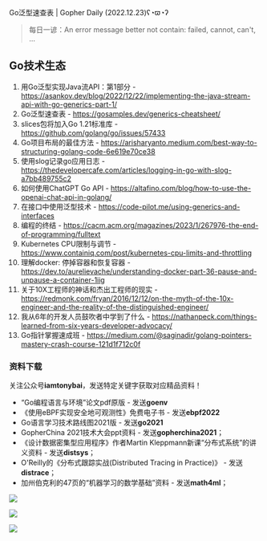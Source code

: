 Go泛型速查表 | Gopher Daily (2022.12.23)ʕ◔ϖ◔ʔ

>每日一谚：An error message better not contain: failed, cannot, can't, ...

## Go技术生态

1. 用Go泛型实现Java流API：第1部分 - https://asankov.dev/blog/2022/12/22/implementing-the-java-stream-api-with-go-generics-part-1/
2. Go泛型速查表 - https://gosamples.dev/generics-cheatsheet/
3. slices包将加入Go 1.21标准库 - https://github.com/golang/go/issues/57433
4. Go项目布局的最佳方法 - https://arisharyanto.medium.com/best-way-to-structuring-golang-code-6e619e70ce38
5. 使用slog记录go应用日志 - https://thedevelopercafe.com/articles/logging-in-go-with-slog-a7bb489755c2
6. 如何使用ChatGPT Go API - https://altafino.com/blog/how-to-use-the-openai-chat-api-in-golang/
7. 在接口中使用泛型技术 - https://code-pilot.me/using-generics-and-interfaces
8. 编程的终结 - https://cacm.acm.org/magazines/2023/1/267976-the-end-of-programming/fulltext
9. Kubernetes CPU限制与调节 - https://www.containiq.com/post/kubernetes-cpu-limits-and-throttling
10. 理解docker: 停掉容器和恢复容器 - https://dev.to/aurelievache/understanding-docker-part-36-pause-and-unpause-a-container-1iig
11. 关于10X工程师的神话和杰出工程师的现实 - https://redmonk.com/fryan/2016/12/12/on-the-myth-of-the-10x-engineer-and-the-reality-of-the-distinguished-engineer/
12. 我从6年的开发人员鼓吹者中学到了什么 - https://nathanpeck.com/things-learned-from-six-years-developer-advocacy/
13. Go指针掌握速成班 - https://medium.com/@saginadir/golang-pointers-mastery-crash-course-121d1f712c0f

### 资料下载

关注公众号**iamtonybai**，发送特定关键字获取对应精品资料！

* “Go编程语言与环境”论文pdf原版 - 发送**goenv**
* 《使用eBPF实现安全地可观测性》免费电子书 - 发送**ebpf2022**
* Go语言学习技术路线图2021版 - 发送**go2021**
* GopherChina 2021技术大会ppt资料 - 发送**gopherchina2021**；
* 《设计数据密集型应用程序》作者Martin Kleppmann新课“分布式系统”的讲义资料 - 发送**distsys**；
* O'Reilly的《分布式跟踪实战(Distributed Tracing in Practice)》 - 发送**distrace**；
* 加州伯克利的47页的“机器学习的数学基础”资料 - 发送**math4ml**；

![](https://mmbiz.qpic.cn/mmbiz_png/cH6WzfQ94mb54jsFJZ3Knmz8obUsf3PBShthmdSw5E01TcYmUReGkj0BWpxHak1HlnlzHvLmKax53YSGr7aNlA/0?wx_fmt=png)

![](https://mmbiz.qpic.cn/mmbiz_png/cH6WzfQ94mZsOgPXTXZgWiaE03ib9r9WFJXC6xJCA5Y6VSesOZqlGxYfODibvR7UPGxiaM7SZZNQZkRtggPXEfBdwQ/0?wx_fmt=png)

![](https://mmbiz.qpic.cn/mmbiz_png/cH6WzfQ94mb54jsFJZ3Knmz8obUsf3PBrSoqeMvoWCticN2cpU64fJ0FYQdXJhP7ia7WRh8628uOAsQYeE2NibRRw/0?wx_fmt=png)

